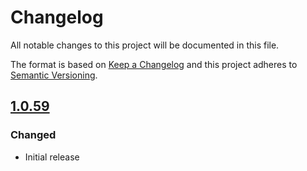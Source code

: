 # Changelog
All notable changes to this project will be documented in this file.

The format is based on [Keep a Changelog](http://keepachangelog.com/en/1.0.0/) and this project adheres to [Semantic Versioning](http://semver.org/spec/v2.0.0.html).

## [1.0.59]

### Changed
* Initial release

[1.0.59]: https://github.com/unzerdev/oxid6/tree/1.0.59
